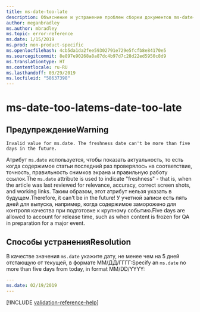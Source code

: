 ```yaml
---
title: ms-date-too-late
description: Объяснение и устранение проблем сборки документов ms-date-too-late
author: meganbradley
ms.author: mbradley
ms.topic: error-reference
ms.date: 1/15/2019
ms.prod: non-product-specific
ms.openlocfilehash: 4cb5da1da2fee59302791e729e5fcfb8e84170e5
ms.sourcegitcommit: 8e897e90268a8a87dc4b97d7c28d22ed5950c8d9
ms.translationtype: HT
ms.contentlocale: ru-RU
ms.lasthandoff: 03/29/2019
ms.locfileid: "58637398"
---
```

# <a name="ms-date-too-late"></a><span data-ttu-id="c0203-103">ms-date-too-late</span><span class="sxs-lookup"><span data-stu-id="c0203-103">ms-date-too-late</span></span>

## <a name="warning"></a><span data-ttu-id="c0203-104">Предупреждение</span><span class="sxs-lookup"><span data-stu-id="c0203-104">Warning</span></span>

`Invalid value for ms.date. The freshness date can't be more than five days in the future.`

<span data-ttu-id="c0203-105">Атрибут `ms.date` используется, чтобы показать актуальность, то есть когда содержимое статьи последний раз проверялось на соответствие, точность, правильность снимков экрана и правильную работу ссылок.</span><span class="sxs-lookup"><span data-stu-id="c0203-105">The `ms.date` attribute is used to indicate "freshness" - that is, when the article was last reviewed for relevance, accuracy, correct screen shots, and working links.</span></span> <span data-ttu-id="c0203-106">Таким образом, этот атрибут нельзя указать в будущем.</span><span class="sxs-lookup"><span data-stu-id="c0203-106">Therefore, it can't be in the future!</span></span> <span data-ttu-id="c0203-107">У учетной записи есть пять дней для выпуска, например, когда содержимое заморожено для контроля качества при подготовке к крупному событию.</span><span class="sxs-lookup"><span data-stu-id="c0203-107">Five days are allowed to account for release time, such as when content is frozen for QA in preparation for a major event.</span></span>

## <a name="resolution"></a><span data-ttu-id="c0203-108">Способы устранения</span><span class="sxs-lookup"><span data-stu-id="c0203-108">Resolution</span></span>

<span data-ttu-id="c0203-109">В качестве значения `ms.date` укажите дату, не менее чем на 5 дней отстающую от текущей, в формате ММ/ДД/ГГГГ:</span><span class="sxs-lookup"><span data-stu-id="c0203-109">Specify an `ms.date` no more than five days from today, in format MM/DD/YYYY:</span></span>

```yml
---
ms.date: 02/19/2019
---
```

<!--make sure to add this file to your includes folder and verify the path-->
[!INCLUDE [validation-reference-help](includes/validation-reference-help.md)]
